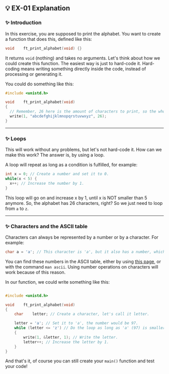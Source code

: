## 💡 EX-01 Explanation

### ✨ Introduction

In this exercise, you are supposed to print the alphabet. You want to create a function that does this, defined like this:
```c
void	ft_print_alphabet(void) {}
```

It returns `void` (nothing) and takes no arguments. Let's think about how we could create this function. The easiest way is just to hard-code it. Hard-coding means writing something directly inside the code, instead of processing or generating it.

You could do something like this:
```c
#include <unistd.h>

void	ft_print_alphabet(void)
{
  // Remember, 26 here is the amount of characters to print, so the whole alphabet.
  write(1, "abcdefghijklmnopqrstuvwxyz", 26);
}
```

---
### ✨ Loops
This will work without any problems, but let's not hard-code it. How can we make this work? The answer is, by using a loop.

A loop will repeat as long as a condition is fulfilled, for example:
```c
int x = 0; // Create a number and set it to 0.
while(x < 5) {
  x++; // Increase the number by 1.
}
```

This loop will go on and increase x by 1, until x is NOT smaller than 5 anymore. So, the alphabet has 26 characters, right? So we just need to loop from `a` to `z`.

---
### ✨ Characters and the ASCII table

Characters can always be represented by a number or by a character. For example:
```c
char a = 'a'; // This character is 'a', but it also has a number, which is 97.
```

You can find these numbers in the ASCII table, either by using [this page](https://www.commfront.com/pages/ascii-chart), or with the command `man ascii`. Using number operations on characters will work because of this reason.

In our function, we could write something like this:
```c

#include <unistd.h>

void	ft_print_alphabet(void)
{
	char	letter; // Create a character, let's call it letter.

	letter = 'a'; // Set it to 'a', the number would be 97.
	while (letter <= 'z') // Do the loop as long as 'a' (97) is smaller than 'z' (122)
	{
		write(1, &letter, 1); // Write the letter.
		letter++; // Increase the letter by 1.
	}
}
```

And that's it, of course you can still create your `main()` function and test your code!
